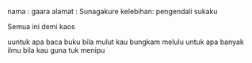 nama	 : gaara
alamat 	 : Sunagakure
kelebihan: pengendali sukaku

Semua ini demi kaos

uuntuk apa baca buku bila mulut kau bungkam melulu
untuk apa banyak ilmu bila kau guna tuk menipu